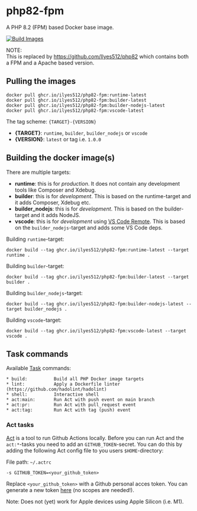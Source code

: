 # php82-fpm

A PHP 8.2 (FPM) based Docker base image.

[![Build Images](https://github.com/Ilyes512/php82-fpm/actions/workflows/main.yml/badge.svg)](https://github.com/Ilyes512/php82-fpm/actions/workflows/main.yml)

NOTE:  
This is replaced by <https://github.com/Ilyes512/php82> which contains both a FPM and a Apache based version.

## Pulling the images

```
docker pull ghcr.io/ilyes512/php82-fpm:runtime-latest
docker pull ghcr.io/ilyes512/php82-fpm:builder-latest
docker pull ghcr.io/ilyes512/php82-fpm:builder-nodejs-latest
docker pull ghcr.io/ilyes512/php82-fpm:vscode-latest
```

The tag scheme: `{TARGET}-{VERSION}`

- **{TARGET}**: `runtime`, `builder`, `builder_nodejs` or `vscode`
- **{VERSION}**: `latest` or tag i.e. `1.0.0`

## Building the docker image(s)

There are multiple targets:

  - **runtime**: this is for *production*. It does not contain any development tools like Composer and Xdebug.
  - **builder**: this is for *development*. This is based on the runtime-target and it adds Composer, Xdebug etc.
  - **builder_nodejs**: this is for *development*. This is based on the builder-target and it adds NodeJS.
  - **vscode**: this is for *development* using
  [VS Code Remote](https://code.visualstudio.com/docs/remote/remote-overview). This is based on the
  `builder_nodejs`-target and adds some VS Code deps.

Building `runtime`-target:

```
docker build --tag ghcr.io/ilyes512/php82-fpm:runtime-latest --target runtime .
```

Building `builder`-target:

```
docker build --tag ghcr.io/ilyes512/php82-fpm:builder-latest --target builder .
```

Building `builder_nodejs`-target:

```
docker build --tag ghcr.io/ilyes512/php82-fpm:builder-nodejs-latest --target builder_nodejs .
```

Building `vscode`-target:

```
docker build --tag ghcr.io/ilyes512/php82-fpm:vscode-latest --target vscode .
```

## Task commands

Available [Task](https://taskfile.dev/#/) commands:

```
* build:          Build all PHP Docker image targets
* lint:           Apply a Dockerfile linter (https://github.com/hadolint/hadolint)
* shell:          Interactive shell
* act:main:       Run Act with push event on main branch
* act:pr:         Run Act with pull_request event
* act:tag:        Run Act with tag (push) event
```

### Act tasks

[Act](https://github.com/nektos/act) is a tool to run Github Actions locally. Before you can run Act and the
`act:*`-tasks you need to add an `GITHUB_TOKEN`-secret. You can do this by adding the following
Act config file to you users `$HOME`-directory:

File path: `~/.actrc`
```
-s GITHUB_TOKEN=<your_github_token>
```

Replace `<your_github_token>` with a Github personal acces token. You can generate a new token
[here](https://github.com/settings/tokens/new?description=Act) (no scopes
are needed!).

Note: Does not (yet) work for Apple devices using Apple Silicon (i.e. M1).
